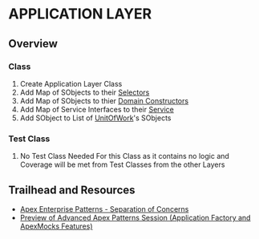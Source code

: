 # APPLICATION LAYER

## Overview
### Class
1. Create Application Layer Class
1. Add Map of SObjects to their [Selectors](/force-app/main/default/classes/FFLIB/Selectors)
1. Add Map of SObjects to thier [Domain Constructors](/force-app/main/default/classes/FFLIB/Domains)
1. Add Map of Service Interfaces to their [Service](/force-app/main/default/classes/FFLIB/Services)
1. Add SObject to List of [UnitOfWork]()'s SObjects 
### Test Class
1. No Test Class Needed For this Class as it contains no logic and Coverage will be met from Test Classes from the other Layers

## Trailhead and Resources

- [Apex Enterprise Patterns - Separation of Concerns](http://wiki.developerforce.com/page/Apex_Enterprise_Patterns_-_Separation_of_Concerns)
- [Preview of Advanced Apex Patterns Session (Application Factory and ApexMocks Features)](http://andyinthecloud.com/2014/08/26/preview-of-advanced-apex-enterprise-patterns-session/)

